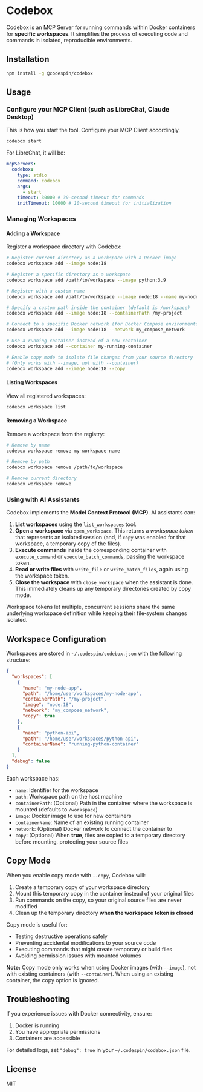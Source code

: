 # Codebox

Codebox is an MCP Server for running commands within Docker containers for **specific workspaces**. It simplifies the process of executing code and commands in isolated, reproducible environments.

## Installation

```bash
npm install -g @codespin/codebox
```

## Usage

### Configure your MCP Client (such as LibreChat, Claude Desktop)

This is how you start the tool. Configure your MCP Client accordingly.

```bash
codebox start
```

For LibreChat, it will be:

```yaml
mcpServers:
  codebox:
    type: stdio
    command: codebox
    args:
      - start
    timeout: 30000 # 30‑second timeout for commands
    initTimeout: 10000 # 10‑second timeout for initialization
```

### Managing Workspaces

#### Adding a Workspace

Register a workspace directory with Codebox:

```bash
# Register current directory as a workspace with a Docker image
codebox workspace add --image node:18

# Register a specific directory as a workspace
codebox workspace add /path/to/workspace --image python:3.9

# Register with a custom name
codebox workspace add /path/to/workspace --image node:18 --name my-node-app

# Specify a custom path inside the container (default is /workspace)
codebox workspace add --image node:18 --containerPath /my-project

# Connect to a specific Docker network (for Docker Compose environments)
codebox workspace add --image node:18 --network my_compose_network

# Use a running container instead of a new container
codebox workspace add --container my-running-container

# Enable copy mode to isolate file changes from your source directory
# (Only works with --image, not with --container)
codebox workspace add --image node:18 --copy
```

#### Listing Workspaces

View all registered workspaces:

```bash
codebox workspace list
```

#### Removing a Workspace

Remove a workspace from the registry:

```bash
# Remove by name
codebox workspace remove my-workspace-name

# Remove by path
codebox workspace remove /path/to/workspace

# Remove current directory
codebox workspace remove
```

### Using with AI Assistants

Codebox implements the **Model Context Protocol (MCP)**. AI assistants can:

1. **List workspaces** using the `list_workspaces` tool.
2. **Open a workspace** via `open_workspace`. This returns a _workspace token_ that represents an isolated session (and, if `copy` was enabled for that workspace, a temporary copy of the files).
3. **Execute commands** inside the corresponding container with `execute_command` or `execute_batch_commands`, passing the workspace token.
4. **Read or write files** with `write_file` or `write_batch_files`, again using the workspace token.
5. **Close the workspace** with `close_workspace` when the assistant is done. This immediately cleans up any temporary directories created by copy mode.

Workspace tokens let multiple, concurrent sessions share the same underlying workspace definition while keeping their file‑system changes isolated.

## Workspace Configuration

Workspaces are stored in `~/.codespin/codebox.json` with the following structure:

```json
{
  "workspaces": [
    {
      "name": "my-node-app",
      "path": "/home/user/workspaces/my-node-app",
      "containerPath": "/my-project",
      "image": "node:18",
      "network": "my_compose_network",
      "copy": true
    },
    {
      "name": "python-api",
      "path": "/home/user/workspaces/python-api",
      "containerName": "running-python-container"
    }
  ],
  "debug": false
}
```

Each workspace has:

- `name`: Identifier for the workspace
- `path`: Workspace path on the host machine
- `containerPath`: (Optional) Path in the container where the workspace is mounted (defaults to `/workspace`)
- `image`: Docker image to use for new containers
- `containerName`: Name of an existing running container
- `network`: (Optional) Docker network to connect the container to
- `copy`: (Optional) When **true**, files are copied to a temporary directory before mounting, protecting your source files

## Copy Mode

When you enable copy mode with `--copy`, Codebox will:

1. Create a temporary copy of your workspace directory
2. Mount this temporary copy in the container instead of your original files
3. Run commands on the copy, so your original source files are never modified
4. Clean up the temporary directory **when the workspace token is closed**

Copy mode is useful for:

- Testing destructive operations safely
- Preventing accidental modifications to your source code
- Executing commands that might create temporary or build files
- Avoiding permission issues with mounted volumes

**Note:** Copy mode only works when using Docker images (with `--image`), not with existing containers (with `--container`). When using an existing container, the copy option is ignored.

## Troubleshooting

If you experience issues with Docker connectivity, ensure:

1. Docker is running
2. You have appropriate permissions
3. Containers are accessible

For detailed logs, set `"debug": true` in your `~/.codespin/codebox.json` file.

## License

MIT
